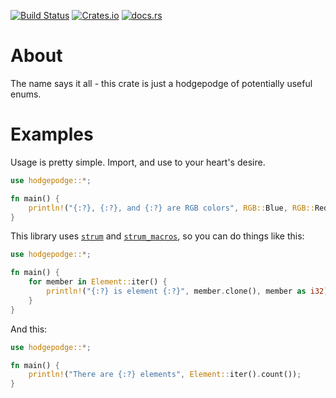 [![Build Status](https://travis-ci.org/cmccomb/hodgepodge.svg?branch=master)](https://travis-ci.org/cmccomb/hodgepodge)
[![Crates.io](https://img.shields.io/crates/v/hodgepodge.svg)](https://crates.io/crates/hodgepodge)
[![docs.rs](https://docs.rs/hodgepodge/badge.svg)](https://docs.rs/hodgepodge)
# About
The name says it all - this crate is just a hodgepodge of potentially useful enums.

# Examples
Usage is pretty simple. Import, and use to your heart's desire.
```rust
use hodgepodge::*;

fn main() {
    println!("{:?}, {:?}, and {:?} are RGB colors", RGB::Blue, RGB::Red, RGB::Green);
}
```
This library uses [`strum`](https://crates.io/crates/strum) and [`strum_macros`](https://crates.io/crates/strum_macros), so you can do things like this:
```rust
use hodgepodge::*;

fn main() {
    for member in Element::iter() {
        println!("{:?} is element {:?}", member.clone(), member as i32);
    }
}
```
And this:
```rust
use hodgepodge::*;

fn main() {
    println!("There are {:?} elements", Element::iter().count());
}
```
